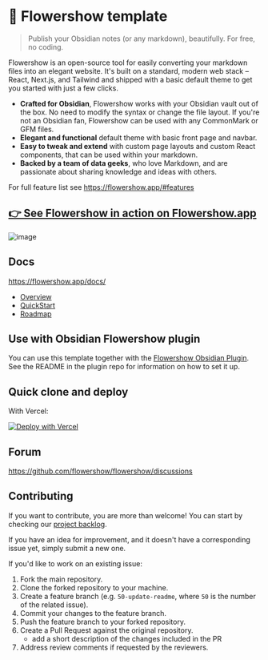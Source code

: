 # 🌷 Flowershow template

> Publish your Obsidian notes (or any markdown), beautifully. For free, no coding.

Flowershow is an open-source tool for easily converting your markdown files into an elegant website. It's built on a standard, modern web stack – React, Next.js, and Tailwind and shipped with a basic default theme to get you started with just a few clicks.

- **Crafted for Obsidian**, Flowershow works with your Obsidian vault out of the box. No need to modify the syntax or change the file layout. If you're not an Obsidian fan, Flowershow can be used with any CommonMark or GFM files.
- **Elegant and functional** default theme with basic front page and navbar.
- **Easy to tweak and extend** with custom page layouts and custom React components, that can be used within your markdown.
- **Backed by a team of data geeks**, who love Markdown, and are passionate about sharing knowledge and ideas with others.

For full feature list see https://flowershow.app/#features

## [👉 See Flowershow in action on Flowershow.app](https://flowershow.app/)

![image](https://github.com/user-attachments/assets/aa5a6948-dc0e-4925-8154-1a30a02947fa)

## Docs

https://flowershow.app/docs/

- [Overview](https://flowershow.app/#overview)
- [QuickStart](https://flowershow.app/docs/publish-howto)
- [Roadmap](https://flowershow.app/docs/roadmap)

## Use with Obsidian Flowershow plugin

You can use this template together with the [Flowershow Obsidian Plugin](https://github.com/datopian/obsidian-flowershow).
See the README in the plugin repo for information on how to set it up.

## Quick clone and deploy

With Vercel:

[![Deploy with Vercel](https://vercel.com/button)](https://vercel.com/new/clone?repository-url=https://github.com/datopian/flowershow)

## Forum

https://github.com/flowershow/flowershow/discussions

## Contributing

If you want to contribute, you are more than welcome! You can start by checking our [project backlog](https://github.com/orgs/flowershow/projects/1).

If you have an idea for improvement, and it doesn't have a corresponding issue yet, simply submit a new one.

If you'd like to work on an existing issue:

1. Fork the main repository.
2. Clone the forked repository to your machine.
3. Create a feature branch (e.g. `50-update-readme`, where `50` is the number of the related issue).
4. Commit your changes to the feature branch.
5. Push the feature branch to your forked repository.
6. Create a Pull Request against the original repository.
   - add a short description of the changes included in the PR
7. Address review comments if requested by the reviewers.
